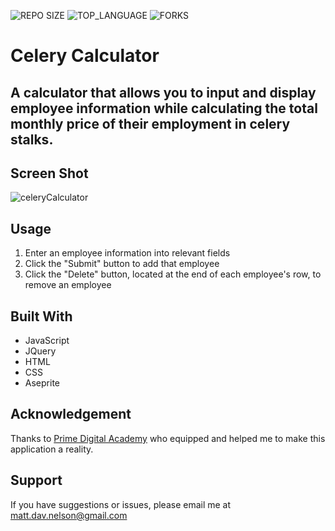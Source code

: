 
![REPO SIZE](https://img.shields.io/github/repo-size/scottbromander/the_marketplace.svg?style=flat-square)
![TOP_LANGUAGE](https://img.shields.io/github/languages/top/scottbromander/the_marketplace.svg?style=flat-square)
![FORKS](https://img.shields.io/github/forks/scottbromander/the_marketplace.svg?style=social)

# Celery Calculator

## A calculator that allows you to input and display employee information while calculating the total monthly price of their employment in celery stalks.

## Screen Shot

![celeryCalculator](https://user-images.githubusercontent.com/98720000/163652718-65b38344-09e2-44c3-9b82-8c388f6d7fd8.gif)


## Usage

1. Enter an employee information into relevant fields
2. Click the "Submit" button to add that employee
3. Click the "Delete" button, located at the end of each employee's row, to remove an employee


## Built With

- JavaScript
- JQuery
- HTML
- CSS
- Aseprite

## Acknowledgement
Thanks to [Prime Digital Academy](www.primeacademy.io) who equipped and helped me to make this application a reality. 

## Support
If you have suggestions or issues, please email me at matt.dav.nelson@gmail.com
